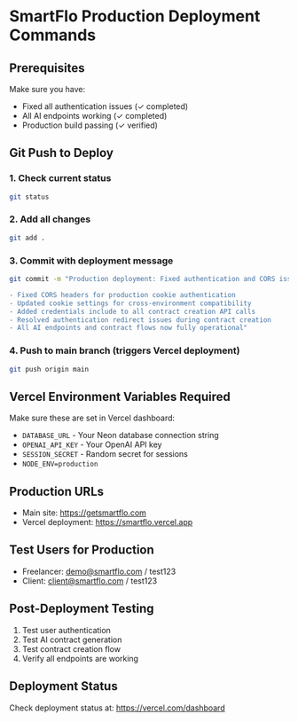 # SmartFlo Production Deployment Commands

## Prerequisites
Make sure you have:
- Fixed all authentication issues (✓ completed)
- All AI endpoints working (✓ completed)
- Production build passing (✓ verified)

## Git Push to Deploy

### 1. Check current status
```bash
git status
```

### 2. Add all changes
```bash
git add .
```

### 3. Commit with deployment message
```bash
git commit -m "Production deployment: Fixed authentication and CORS issues

- Fixed CORS headers for production cookie authentication
- Updated cookie settings for cross-environment compatibility  
- Added credentials include to all contract creation API calls
- Resolved authentication redirect issues during contract creation
- All AI endpoints and contract flows now fully operational"
```

### 4. Push to main branch (triggers Vercel deployment)
```bash
git push origin main
```

## Vercel Environment Variables Required
Make sure these are set in Vercel dashboard:
- `DATABASE_URL` - Your Neon database connection string
- `OPENAI_API_KEY` - Your OpenAI API key
- `SESSION_SECRET` - Random secret for sessions
- `NODE_ENV=production`

## Production URLs
- Main site: https://getsmartflo.com
- Vercel deployment: https://smartflo.vercel.app

## Test Users for Production
- Freelancer: demo@smartflo.com / test123
- Client: client@smartflo.com / test123

## Post-Deployment Testing
1. Test user authentication
2. Test AI contract generation
3. Test contract creation flow
4. Verify all endpoints are working

## Deployment Status
Check deployment status at: https://vercel.com/dashboard